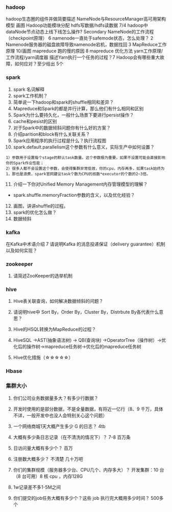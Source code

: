 ### hadoop
hadoop生态圈的组件并做简要描述
NameNode与ResourceManager高可用架构模型			      画图
Hadoop功能模块分配
hdfs写数据/hdfs读数据								    7/4
hadoop中dataNode节点动态上线下线怎么操作?
Secondary NameNode的工作流程（checkpoint原理）		  6
namenode一直处于safemode状态，怎么处理？				 2
Namenode服务器的磁盘故障导致namenode宕机，数据找回	 3
MapReduce工作原理			10/画图
mapreduce 跑的慢的原因		8
mapreduce 优化方法
yarn工作原理/工作流程/yarn调度器
描述Yarn执行一个任务的过程？7
Hadoop会有哪些重大故障，如何应对？至少给出 5个

### spark 
1. spark 名词解释
2. spark工作机制？
3. 简单说一下hadoop和spark的shuffle相同和差异？
4. Mapreduce和Spark的都是并行计算，那么他们有什么相同和区别
5. Spark为什么要持久化，一般什么场景下要进行persist操作？
6. cache和pesist的区别 
7. 对于Spark中的数据倾斜问题你有什么好的方案？
8. 介绍parition和block有什么关联关系？
9. Spark应用程序的执行过程是什么？执行流程图
10. spark.default.parallelism这个参数有什么意义，实际生产中如何设置？

```
1）参数用于设置每个stage的默认task数量。这个参数极为重要，如果不设置可能会直接影响你的Spark作业性能；
2）很多人都不会设置这个参数，会使得集群非常低效，你的cpu，内存再多，如果task始终为1，那也是浪费，spark官网建议task个数为CPU的核数*executor的个数的2~3倍。
```
11. 介绍一下你对Unified Memory Management内存管理模型的理解？
- spark.shuffle.memoryFraction参数的含义，以及优化经验？

12. 画图，讲讲shuffle的过程。
13. spark的优化怎么做？
14. 数据倾斜



### kafka
在Kafka中术语介绍	7
请说明Kafka 的消息投递保证（delivery guarantee）机制以及如何实现？

### zookeeper
1. 请简述ZooKeeper的选举机制

### hive
1. Hive表关联查询，如何解决数据倾斜的问题？

2. 请说明hive中 Sort By，Order By，Cluster By，Distrbute By各代表什么意思？

3. Hive的HSQL转换为MapReduce的过程？

4. HiveSQL ->AST(抽象语法树) -> QB(查询块) ->OperatorTree（操作树）->优化后的操作树->mapreduce任务树->优化后的mapreduce任务树

5. Hive优化措施（☆☆☆☆☆）

### Hbase


### 集群大小
1. 你们公司业务数据量多大？有多少行数据？ 

2. 开发时使用的是部分数据，不是全量数据，有将近一亿行（8、9 千万，具体不详，一般开发中也没人会特别关心这个问题） 
3. 一个网络商城1天大概产生多少 G 的日志？ 4tb
4. 大概有多少条日志记录（在不清洗的情况下）？ 7-8 百万条
5. 日访问量大概有多少个？ 百万
6. 注册数大概多少？ 不清楚  几十万吧
7. 你们的集群规模（服务器多少台、CPU几个、内存多大）？ 开发集群：10 台（8 台可用）8 核 cpu ，内存128G
8. 1w记录差不多1-5M之间
9. 你们提交的job任务大概有多少个？这些 job 执行完大概用多少时间？ 500多个




